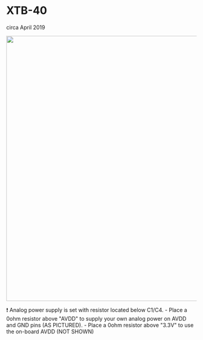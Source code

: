 # XTB-40
circa April 2019

<p align="middle">
  <img width="700" src="https://github.com/maholli/XTB/blob/master/media/xtb40.png">
</p>

❗ Analog power supply is set with resistor located below C1/C4. 
	- Place a 0ohm resistor above "AVDD" to supply your own analog power on AVDD and GND pins (AS PICTURED). 
	- Place a 0ohm resistor above "3.3V" to use the on-board AVDD (NOT SHOWN)